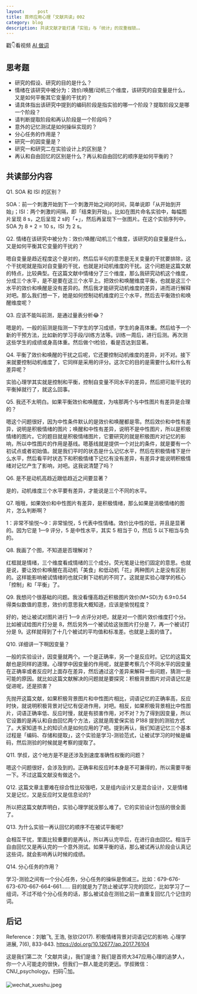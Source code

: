 ```yaml
---
layout:     post
title: 首师应用心理「文献共读」002
category: blog
description: 共读文献才能打通「实验」与「统计」的双重枷锁。。
---
```


戳👇看视频
[AI 做词](http://1257355643.vod2.myqcloud.com/a589a973vodtranscq1257355643/ee8698a15285890789654188366/v.f30.mp4)

## 思考题

* 研究的假设、研究的目的是什么？
* 情绪在该研究中被分为：效价/唤醒/动机三个维度，该研究的自变量是什么，又是如何平衡其它变量的干扰的？
* 请具体指出该研究中提到的编码阶段是指实验的哪一个阶段？提取阶段又是哪一个阶段？
* 请判断提取阶段和再认阶段是一个阶段吗？
* 意外的记忆测试是如何操纵实现的？
* 分心任务的作用是？
* 研究一的因变量是？
* 研究一和研究二在实验设计上的区别是？
* 再认和自由回忆的区别是什么？再认和自由回忆的顺序是如何平衡的？

## 共读部分内容

Q1. SOA 和 ISI 的区别？

SOA：前一个刺激开始到下一个刺激开始之间的时间，简单说即「从开始到开始」；ISI：两个刺激的间隔，即「结束到开始」。比如在图片命名实验中，每幅图片呈现 8 s，之后呈现 2 s的「+」，然后再呈现下一张图片。在这个实验序列中，SOA 为 8 + 2 = 10 s，ISI 为 2 s。

Q2. 情绪在该研究中被分为：效价/唤醒/动机三个维度，该研究的自变量是什么，又是如何平衡其它变量的干扰的？

嗯自变量是趋近程度这个是对的，然后后半句的意思是无关变量的干扰要排除，这个干扰呢就是指对自变量的干扰，也就是对动机维度的干扰。这个问题是这篇文献的特点，比较典型。在这篇文献中情绪分了三个维度，那么我研究动机这个维度，分成三个水平，是不是要在这三个水平上。把效价和唤醒维度平衡，也就是这三个水平的效价和唤醒是没有差异的。然后我才能研究动机维度的差异，进而进行解释对吧。那么我们想一下，她是如何控制动机维度的三个水平，然后去平衡效价和唤醒维度呢？

Q3. 应该不能叫前测，是通过量表分析😂？

嗯是的，一般的前测是指测一下学生的学习成绩，学生的身高体重。然后给予一个新的干预方法，比如新的学习手段/训练方法等。训练一周后，进行后测。再次测这些学生的成绩或身高体重。然后做个t检验，看是否达到显著。

Q4. 平衡了效价和唤醒的干扰之后呢，它还要控制动机维度的差异，对不对。接下来就要控制动机维度了，它同样是采用的评分。这次它的目的是需要什么和什么有差异呢？

实验心理学其实就是控制和平衡，控制自变量不同水平的差异，然后把可能干扰的平衡掉就行了，就这么回事。

Q5. 我还不太明白。如果平衡效价和唤醒度，为啥那两个与中性图片有差异是合理的？

嗯这个问题很好，因为中性条件默认的是效价和唤醒都是零。然后效价和中性有差异，说明是积极情绪的图片；唤醒和中性有差异，说明不是中性图片，所以是积极情绪的图片。它的题目就是积极情绪图片，它要研究的就是积极图片对记忆的影响，所以中性图片的作用是基线。嗯基线就是提供一个对比的条件，就是要有一个初试点或者初始值。就是我们平时的状态是什么记忆水平，然后在积极情绪下是什么水平，然后看平时状态下和积极情绪下记忆有没有差异，有差异才能说明积极情绪对记忆产生了影响，对吧。这我说清楚了吗？

Q6. 是不是动机高趋近跟低趋近之间要显著？

是的，动机维度三个水平要有差异，才能说是三个不同的水平。

Q7. 哦哦，如果效价和中性图片有差异，是积极情绪，那么如果是消极情绪的图片，怎么判断啊？

1：非常不愉悦～9：非常愉悦，5 代表中性情绪。效价比中性的低，并且是显著的。因为它是 1—9 评分，5 是中性水平，其实 5 相当于 0，然后 5 以下相当与负的。

Q8. 我画了个图，不知道是否理解对？

红框就是情绪，三个维度看成情绪的三个成分。荧光笔是让他们固定的意思。也就是说，要让效价和唤醒在高动机「美食」和低动机「花」两种图片上是没有区别的。这样能影响被试情绪的也就只剩下动机的不同了。这就是实验心理学的核心「控制」和「平衡」了。

Q9. 我想问个很基础的问题。我没看懂高趋近积极图片效价(M+SD)为 6.9±0.54 得类似数值的意思，效价的意思我大概知道，应该是愉悦程度？

好的，她让被试对图片进行 1—9 点评分对吧，就是对一个图片效价维度打个分。比如被试给图片打分是 8，然后另外一个被试给这张图片打分是 7，再一个被试打分是 9。这样就得到了十几个被试的平均值和标准差。也就是上面的值了。

Q10. 详细讲一下啊因变量？

一般的实验设计，因变量就两个。一个是正确率，另一个是反应时。记忆的这篇文献也是同样的道理。心理学中因变量的作用呢，就是要考察几个不同水平的因变量在正确率或者反应时上面存在差异，然后通过这个差异来解释一些问题，猜测一些可能的原因。就比如这篇文献解决的问题就是要探究：积极背景图片对词语记忆是促进呢，还是损害？

先抛开这篇文献，如果积极背景图片和中性图片相比，词语记忆的正确率高，反应时快，就说明积极背景对记忆有促进作用，对吧。相反，如果积极背景相比中性图片，词语正确率低、反应时慢，就是有损害作用，对不对？为了得到因变量，所以它设置的是再认和自由回忆两个方法，这就是周爱保实验 P188 提到的测验方式了。大家知道书上的知识点是如何应用的了吧。提到再认，我们知道记忆三个基本过程是「编码、存储和提取」，这个实验是学习-测验范式，让被试学习的时候是编码，然后测验的时候就是考察的提取了。

Q11. 学叔，这个地方是不是还涉及到速度准确性权衡的问题？

嗯这个问题很好，会涉及到的。正确率和反应时本身是不可兼得的，所以需要平衡一下。不过这篇文献没有做这个。

Q12. 这篇文章主要难在综合性比较强吧，又是组内设计又是混合设计，又是情绪又是记忆，又是反应时又是信息论的?

所以把这篇文献弄明白，实验心理学就没那么难了。它的实验设计包括的很全面了。

Q13. 为什么实验一再认回忆的顺序不在被试平衡呢?

会相互干扰，里面比较重要的是再认，所以再认完毕后，在进行自由回忆。相当于自由回忆又是再认完的一个意外测试。如果平衡的话，那么被试再认阶段会认真记这些词，就会影响再认时候的成绩。

Q14. 分心任务的作用？

学习-测验之间有一个分心任务，分心任务的操纵是倒减三。比如：679-676-673-670-667-664-661……
目的就是为了防止被试学习完的回忆，比如学习了一组词，不过不给个分心任务的话，那么被试会在测验之前一直重复回忆几个记住的词。

## 后记

Reference：刘敏飞, 王浩, 张钦(2017). 积极情绪背景对词语记忆的影响. 心理学进展, 7(6), 833-843. https://doi.org/10.12677/ap.2017.76104

这是我们第二次「文献共读」，我们是谁？我们是首师大347应用心理的追梦人，你一个人可能走的很快，但我们一群人能走的更远。学叔微信：CNU_psychology。扫码👇加。

![wechat_xueshu.jpeg](http://pics.zapp926.top/cnu/wechat_xueshu.jpeg)

